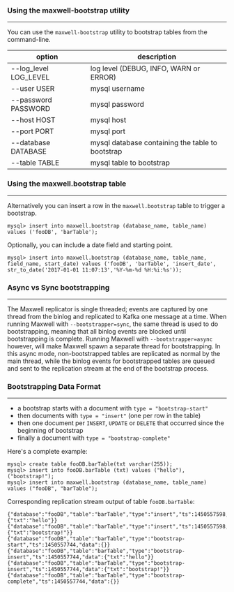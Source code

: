 ### Using the maxwell-bootstrap utility
***
You can use the `maxwell-bootstrap` utility to bootstrap tables from the command-line.

option                                        | description
--------------------------------------------- | -----------
--log_level LOG_LEVEL                         | log level (DEBUG, INFO, WARN or ERROR)
--user USER                                   | mysql username
--password PASSWORD                           | mysql password
--host HOST                                   | mysql host
--port PORT                                   | mysql port
--database DATABASE                           | mysql database containing the table to bootstrap
--table TABLE                                 | mysql table to bootstrap

### Using the maxwell.bootstrap table
***
Alternatively you can insert a row in the `maxwell.bootstrap` table to trigger a bootstrap.

```
mysql> insert into maxwell.bootstrap (database_name, table_name) values ('fooDB', 'barTable');
```
Optionally, you can include a date field and starting point.
```
mysql> insert into maxwell.bootstrap (database_name, table_name, field_name, start_date) values ('fooDB', 'barTable', 'insert_date', str_to_date('2017-01-01 11:07:13','%Y-%m-%d %H:%i:%s'));

```

### Async vs Sync bootstrapping
***
The Maxwell replicator is single threaded; events are captured by one thread from the binlog and replicated to Kafka one message at a time.
When running Maxwell with `--bootstrapper=sync`, the same thread is used to do bootstrapping, meaning that all binlog events are blocked until bootstrapping is complete.
Running Maxwell with `--bootstrapper=async` however, will make Maxwell spawn a separate thread for bootstrapping.
In this async mode, non-bootstrapped tables are replicated as normal by the main thread, while the binlog events for bootstrapped tables are queued and sent to the replication stream at the end of the bootstrap process.

### Bootstrapping Data Format
***

* a bootstrap starts with a document with `type = "bootstrap-start"`
* then documents with `type = "insert"` (one per row in the table)
* then one document per `INSERT`, `UPDATE` or `DELETE` that occurred since the beginning of bootstrap
* finally a document with `type = "bootstrap-complete"`

Here's a complete example:
```
mysql> create table fooDB.barTable(txt varchar(255));
mysql> insert into fooDB.barTable (txt) values ("hello"), ("bootstrap!");
mysql> insert into maxwell.bootstrap (database_name, table_name) values ("fooDB", "barTable");
```
Corresponding replication stream output of table `fooDB.barTable`:
```
{"database":"fooDB","table":"barTable","type":"insert","ts":1450557598,"xid":13,"data":{"txt":"hello"}}
{"database":"fooDB","table":"barTable","type":"insert","ts":1450557598,"xid":13,"data":{"txt":"bootstrap!"}}
{"database":"fooDB","table":"barTable","type":"bootstrap-start","ts":1450557744,"data":{}}
{"database":"fooDB","table":"barTable","type":"bootstrap-insert","ts":1450557744,"data":{"txt":"hello"}}
{"database":"fooDB","table":"barTable","type":"bootstrap-insert","ts":1450557744,"data":{"txt":"bootstrap!"}}
{"database":"fooDB","table":"barTable","type":"bootstrap-complete","ts":1450557744,"data":{}}
```

<script>
  jQuery(document).ready(function () {
    jQuery("table").addClass("table table-condensed table-bordered table-hover");
  });
</script>
